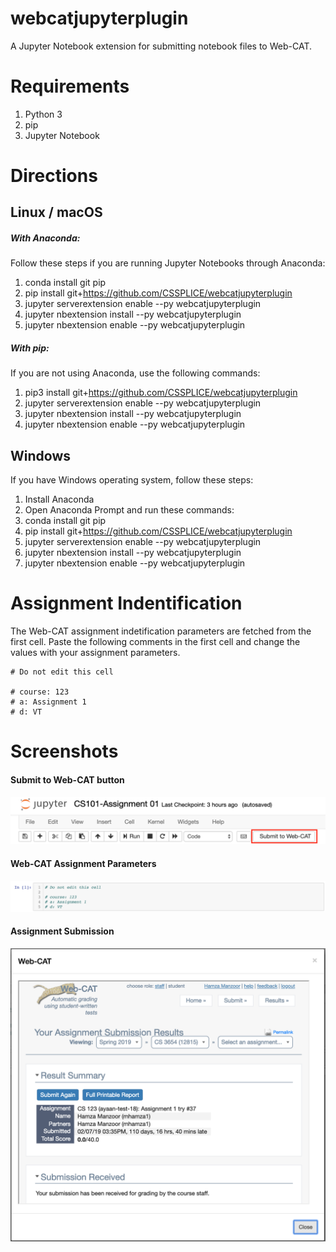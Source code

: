 # webcatjupyterplugin
A Jupyter Notebook extension for submitting notebook files to Web-CAT.

# Requirements

1. Python 3
2. pip
3. Jupyter Notebook

# Directions

## Linux / macOS

##### With Anaconda:
Follow these steps if you are running Jupyter Notebooks through Anaconda:

1. conda install git pip
2. pip install git+https://github.com/CSSPLICE/webcatjupyterplugin
3. jupyter serverextension enable --py webcatjupyterplugin
4. jupyter nbextension install --py webcatjupyterplugin
5. jupyter nbextension enable --py webcatjupyterplugin
    
##### With pip:

If you are not using Anaconda, use the following commands:

1. pip3 install git+https://github.com/CSSPLICE/webcatjupyterplugin
2. jupyter serverextension enable --py webcatjupyterplugin
3. jupyter nbextension install --py webcatjupyterplugin
4. jupyter nbextension enable --py webcatjupyterplugin

## Windows

If you have Windows operating system, follow these steps:

1. Install Anaconda
2. Open Anaconda Prompt and run these commands:
3. conda install git pip
4. pip install git+https://github.com/CSSPLICE/webcatjupyterplugin
5. jupyter serverextension enable --py webcatjupyterplugin
6. jupyter nbextension install --py webcatjupyterplugin
7. jupyter nbextension enable --py webcatjupyterplugin

# Assignment Indentification

The Web-CAT assignment indetification parameters are fetched from the first cell. Paste the following comments in the first cell and change the values with your assignment parameters.

    # Do not edit this cell

    # course: 123
    # a: Assignment 1
    # d: VT


# Screenshots

#### Submit to Web-CAT button
!["Submit to Web-CAT button"](screens/submit_button.png "Submit to Web-CAT button")


#### Web-CAT Assignment Parameters
!["Web-CAT Assignment Parameters"](screens/assignment_parameters.png "Web-CAT Assignment Parameters")


#### Assignment Submission
!["Assignment Submission"](screens/submission.png "Assignment Submission")
